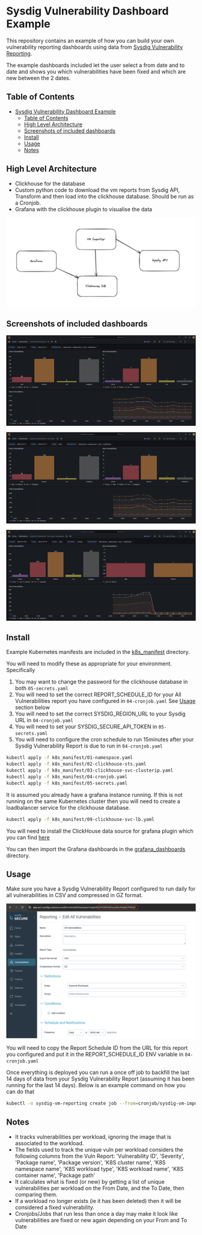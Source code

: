 # Sysdig Vulnerability Dashboard Example

This repository contains an example of how you can build your own vulnerability reporting dashboards using data from [Sysdig Vulnerability Reporting](https://docs.sysdig.com/en/docs/sysdig-secure/vulnerabilities/reporting).

The example dashboards included let the user select a from date and to date and shows you which vulnerabilities have been fixed and which are new between the 2 dates.

## Table of Contents

- [Sysdig Vulnerability Dashboard Example](#sysdig-vulnerability-dashboard-example)
  - [Table of Contents](#table-of-contents)
  - [High Level Architecture](#high-level-architecture)
  - [Screenshots of included dashboards](#screenshots-of-included-dashboards)
  - [Install](#install)
  - [Usage](#usage)
  - [Notes](#notes)

## High Level Architecture

* Clickhouse for the database
* Custom python code to download the vm reports from Sysdig API, Transform and then load into the clickhouse database. Should be run as a Cronjob.
* Grafana with the clickhouse plugin to visualise the data

![High Level Architecture](img/hl_arch.png)

## Screenshots of included dashboards

![VM Dashboard - All](img/vm_dashboard_all.png)

![VM Dashboard - By Cluster](img/vm_dashboard_by_cluster.png)

![VM Dashboard - By Cluster, Namespace](img/vm_dashboard_by_cluster_namespace.png)

## Install

Example Kubernetes manifests are included in the [k8s_manifest](k8s_manifest/) directory.

You will need to modify these as appropriate for your environment. Specifically 
1. You may want to change the password for the clickhouse database in both `05-secrets.yaml`
2. You will need to set the correct REPORT_SCHEDULE_ID for your All Vulnerabilities report you have configured in `04-cronjob.yaml` See [Usage](#usage) section below
3. You will need to set the correct SYSDIG_REGION_URL to your Sysdig URL in `04-cronjob.yaml`
4. You will need to set your SYSDIG_SECURE_API_TOKEN in `05-secrets.yaml`
5. You will need to configure the cron schedule to run 15minutes after your Sysdig Vulnerability Report is due to run in `04-cronjob.yaml`

```sh
kubectl apply -f k8s_manifest/01-namespace.yaml
kubectl apply -f k8s_manifest/02-clickhouse-sts.yaml
kubectl apply -f k8s_manifest/03-clickhouse-svc-clusterip.yaml
kubectl apply -f k8s_manifest/04-cronjob.yaml
kubectl apply -f k8s_manifest/05-secrets.yaml
```

It is assumed you already have a grafana instance running. If this is not running on the same Kubernetes cluster then you will need to create a loadbalancer service for the clickhouse database.

```sh
kubectl apply -f k8s_manifest/09-clickhouse-svc-lb.yaml
```

You will need to install the ClickHouse data source for grafana plugin which you can find [here](https://grafana.com/grafana/plugins/grafana-clickhouse-datasource/)

You can then import the Grafana dashboards in the [grafana_dashboards](grafana_dashboards/) directory.

## Usage

Make sure you have a Sysdig Vulnerability Report configured to run daily for all vulnerabilities in CSV and compressed in GZ format.

![Sysdig VM Report Example](img/sysdig_vm_report.png)

You will need to copy the Report Schedule ID from the URL for this report you configured and put it in the REPORT_SCHEDULE_ID ENV variable in `04-cronjob.yaml`

Once everything is deployed you can run a once off job to backfill the last 14 days of data from your Sysdig Vulnerability Report (assuming it has been running for the last 14 days). Below is an example command on how you can do that

```sh
kubectl -n sysdig-vm-reporting create job --from=cronjob/sysdig-vm-import-job sysdig-vm-import-job-backfill --dry-run=client -o yaml | kubectl patch --dry-run=client -o yaml --type json --patch '[{ "op": "replace", "path": "/spec/template/spec/containers/0/command", "value": ["python3", "/app/import_sysdig_vulns.py", "all"] }]' -f - | kubectl apply -f -
```

## Notes
* It tracks vulnerabilities per workload, ignoring the image that is associated to the workload.
* The fields used to track the unique vuln per workload considers the following columns from the Vuln Report: 'Vulnerability ID', 'Severity', 'Package name', 'Package version', 'K8S cluster name', 'K8S namespace name', 'K8S workload type', 'K8S workload name', 'K8S container name', 'Package path'
* It calculates what is fixed (or new) by getting a list of unique vulnerabilities per workload on the From Date, and the To Date, then comparing them.
* If a workload no longer exists (ie it has been deleted) then it will be considered a fixed vulnerability.
* Cronjobs/Jobs that run less than once a day may make it look like vulnerabilities are fixed or new again depending on your From and To Date